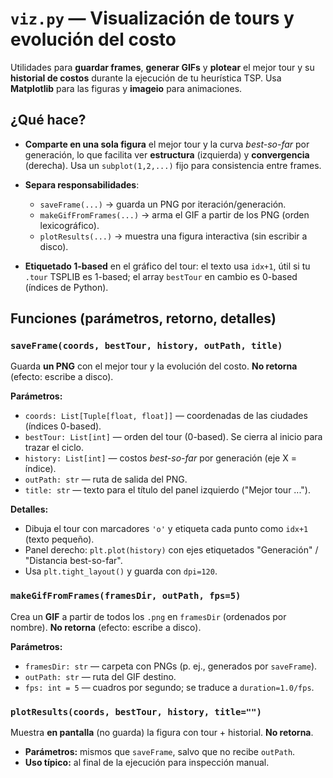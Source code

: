 # `viz.py` — Visualización de tours y evolución del costo

Utilidades para **guardar frames**, **generar GIFs** y **plotear** el mejor tour y su **historial de costos** durante la ejecución de tu heurística TSP. Usa **Matplotlib** para las figuras y **imageio** para animaciones.

## ¿Qué hace?

- **Comparte en una sola figura** el mejor tour y la curva *best-so-far* por generación, lo que facilita ver **estructura** (izquierda) y **convergencia** (derecha). Usa un `subplot(1,2,...)` fijo para consistencia entre frames.
- **Separa responsabilidades**:

  - `saveFrame(...)` -> guarda un PNG por iteración/generación.
  - `makeGifFromFrames(...)` -> arma el GIF a partir de los PNG (orden lexicográfico).
  - `plotResults(...)` -> muestra una figura interactiva (sin escribir a disco).
- **Etiquetado 1-based** en el gráfico del tour: el texto usa `idx+1`, útil si tu `.tour` TSPLIB es 1-based; el array `bestTour` en cambio es 0-based (índices de Python).

## Funciones (parámetros, retorno, detalles)

### `saveFrame(coords, bestTour, history, outPath, title)`

Guarda **un PNG** con el mejor tour y la evolución del costo. **No retorna** (efecto: escribe a disco).

**Parámetros:**

- `coords: List[Tuple[float, float]]` — coordenadas de las ciudades (índices 0-based).
- `bestTour: List[int]` — orden del tour (0-based). Se cierra al inicio para trazar el ciclo.
- `history: List[int]` — costos *best-so-far* por generación (eje X = índice).
- `outPath: str` — ruta de salida del PNG.
- `title: str` — texto para el título del panel izquierdo ("Mejor tour ...").

**Detalles:**

- Dibuja el tour con marcadores `'o'` y etiqueta cada punto como `idx+1` (texto pequeño).
- Panel derecho: `plt.plot(history)` con ejes etiquetados "Generación" / "Distancia best-so-far".
- Usa `plt.tight_layout()` y guarda con `dpi=120`.

### `makeGifFromFrames(framesDir, outPath, fps=5)`

Crea un **GIF** a partir de todos los `.png` en `framesDir` (ordenados por nombre). **No retorna** (efecto: escribe a disco).

**Parámetros:**

- `framesDir: str` — carpeta con PNGs (p. ej., generados por `saveFrame`).
- `outPath: str` — ruta del GIF destino.
- `fps: int = 5` — cuadros por segundo; se traduce a `duration=1.0/fps`.

### `plotResults(coords, bestTour, history, title="")`

Muestra **en pantalla** (no guarda) la figura con tour + historial. **No retorna**.

- **Parámetros:** mismos que `saveFrame`, salvo que no recibe `outPath`.
- **Uso típico:** al final de la ejecución para inspección manual.
